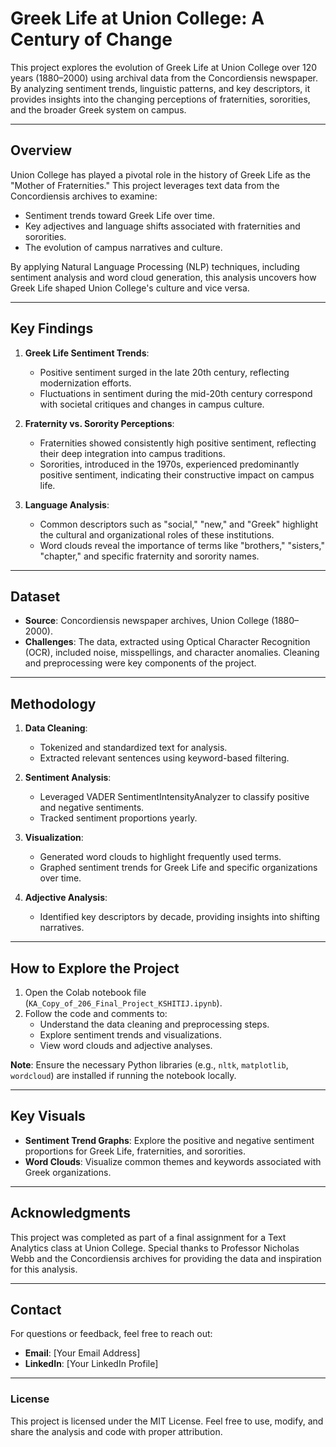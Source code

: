 # Greek Life at Union College: A Century of Change

This project explores the evolution of Greek Life at Union College over 120 years (1880–2000) using archival data from the Concordiensis newspaper. By analyzing sentiment trends, linguistic patterns, and key descriptors, it provides insights into the changing perceptions of fraternities, sororities, and the broader Greek system on campus.

---

## **Overview**

Union College has played a pivotal role in the history of Greek Life as the "Mother of Fraternities." This project leverages text data from the Concordiensis archives to examine:

- Sentiment trends toward Greek Life over time.
- Key adjectives and language shifts associated with fraternities and sororities.
- The evolution of campus narratives and culture.

By applying Natural Language Processing (NLP) techniques, including sentiment analysis and word cloud generation, this analysis uncovers how Greek Life shaped Union College's culture and vice versa.

---

## **Key Findings**

1. **Greek Life Sentiment Trends**:
   - Positive sentiment surged in the late 20th century, reflecting modernization efforts.
   - Fluctuations in sentiment during the mid-20th century correspond with societal critiques and changes in campus culture.

2. **Fraternity vs. Sorority Perceptions**:
   - Fraternities showed consistently high positive sentiment, reflecting their deep integration into campus traditions.
   - Sororities, introduced in the 1970s, experienced predominantly positive sentiment, indicating their constructive impact on campus life.

3. **Language Analysis**:
   - Common descriptors such as "social," "new," and "Greek" highlight the cultural and organizational roles of these institutions.
   - Word clouds reveal the importance of terms like "brothers," "sisters," "chapter," and specific fraternity and sorority names.

---

## **Dataset**

- **Source**: Concordiensis newspaper archives, Union College (1880–2000).
- **Challenges**: The data, extracted using Optical Character Recognition (OCR), included noise, misspellings, and character anomalies. Cleaning and preprocessing were key components of the project.

---

## **Methodology**

1. **Data Cleaning**:
   - Tokenized and standardized text for analysis.
   - Extracted relevant sentences using keyword-based filtering.

2. **Sentiment Analysis**:
   - Leveraged VADER SentimentIntensityAnalyzer to classify positive and negative sentiments.
   - Tracked sentiment proportions yearly.

3. **Visualization**:
   - Generated word clouds to highlight frequently used terms.
   - Graphed sentiment trends for Greek Life and specific organizations over time.

4. **Adjective Analysis**:
   - Identified key descriptors by decade, providing insights into shifting narratives.

---

## **How to Explore the Project**

1. Open the Colab notebook file (`KA_Copy_of_206_Final_Project_KSHITIJ.ipynb`).
2. Follow the code and comments to:
   - Understand the data cleaning and preprocessing steps.
   - Explore sentiment trends and visualizations.
   - View word clouds and adjective analyses.

**Note**: Ensure the necessary Python libraries (e.g., `nltk`, `matplotlib`, `wordcloud`) are installed if running the notebook locally.

---

## **Key Visuals**

- **Sentiment Trend Graphs**: Explore the positive and negative sentiment proportions for Greek Life, fraternities, and sororities.
- **Word Clouds**: Visualize common themes and keywords associated with Greek organizations.

---

## **Acknowledgments**

This project was completed as part of a final assignment for a Text Analytics class at Union College. Special thanks to Professor Nicholas Webb and the Concordiensis archives for providing the data and inspiration for this analysis.

---

## **Contact**

For questions or feedback, feel free to reach out:
- **Email**: [Your Email Address]
- **LinkedIn**: [Your LinkedIn Profile]

---

### **License**

This project is licensed under the MIT License. Feel free to use, modify, and share the analysis and code with proper attribution.

